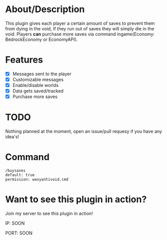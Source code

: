 # About/Description
This plugin gives each player a certain amount of saves to prevent them from dying in the void, If they run out of saves they will simply die in the void. Players **can** purchase more saves via command ingame(Economy: BedrockEconomy or EconomyAPI).

# Features
- [x] Messages sent to the player
- [x] Customizable messages
- [x] Enable/disable worlds
- [x] Data gets saved/tracked
- [x] Purchase more saves

# TODO
Nothing planned at the moment, open an issue/pull requesy if you have any idea's!

# Command
```
/buysaves
default: true
permission: wavyantivoid.cmd
```

# Want to see this plugin in action?
Join my server to see this plugin in action!

IP: SOON

PORT: SOON
